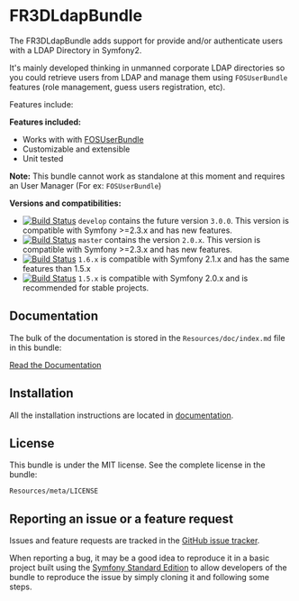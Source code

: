 FR3DLdapBundle
==============

The FR3DLdapBundle adds support for provide and/or authenticate users with a
LDAP Directory in Symfony2.

It's mainly developed thinking in unmanned corporate LDAP directories so you
could retrieve users from LDAP and manage them using `FOSUserBundle` features
(role management, guess users registration, etc).

Features include:

**Features included:**

- Works with with [FOSUserBundle](https://github.com/FriendsOfSymfony/FOSUserBundle/)
- Customizable and extensible
- Unit tested

**Note:** This bundle cannot work as standalone at this moment and requires an User Manager (For ex: `FOSUserBundle`)

**Versions and compatibilities:**

- [![Build Status](https://secure.travis-ci.org/Maks3w/FR3DLdapBundle.png?branch=develop)](http://travis-ci.org/Maks3w/FR3DLdapBundle)
 `develop` contains the future version `3.0.0`. This version is compatible with Symfony >=2.3.x and has new features.
- [![Build Status](https://secure.travis-ci.org/Maks3w/FR3DLdapBundle.png?branch=master)](http://travis-ci.org/Maks3w/FR3DLdapBundle)
 `master` contains the version `2.0.x`. This version is compatible with Symfony >=2.3.x and has new features.
- [![Build Status](https://secure.travis-ci.org/Maks3w/FR3DLdapBundle.png?branch=1.6.x)](http://travis-ci.org/Maks3w/FR3DLdapBundle)
 `1.6.x` is compatible with Symfony 2.1.x and has the same features than 1.5.x
- [![Build Status](https://secure.travis-ci.org/Maks3w/FR3DLdapBundle.png?branch=1.5.x)](http://travis-ci.org/Maks3w/FR3DLdapBundle)
 `1.5.x` is compatible with Symfony 2.0.x and is recommended for stable projects.

Documentation
-------------

The bulk of the documentation is stored in the `Resources/doc/index.md`
file in this bundle:

[Read the Documentation](Resources/doc/index.md)

Installation
------------

All the installation instructions are located in [documentation](Resources/doc/index.md).

License
-------

This bundle is under the MIT license. See the complete license in the bundle:

    Resources/meta/LICENSE

Reporting an issue or a feature request
---------------------------------------

Issues and feature requests are tracked in the [GitHub issue tracker](https://github.com/Maks3w/FR3DLdapBundle/issues).

When reporting a bug, it may be a good idea to reproduce it in a basic project
built using the [Symfony Standard Edition](https://github.com/symfony/symfony-standard)
to allow developers of the bundle to reproduce the issue by simply cloning it
and following some steps.
